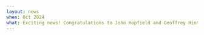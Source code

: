 ```yaml
---
layout: news
when: Oct 2024
what: Exciting news! Congratulations to John Hopfield and Geoffrey Hinton for winning the <a href="https://www.nobelprize.org/prizes/physics/2024/summary/" target="_blank">2024 Nobel Prize</a>! As part of this community, I can’t help but feel a sense of pride and joy. In these two articles, we discuss the achievement with colleagues both at <a href="https://www.chalmers.se/en/current/news/cse-a-double-win-for-ai-in-this-year-s-noble-prize/" target="_blank">our division</a> and at <a href="https://www.gu.se/en/news/machine-learning-a-physics-prize-of-its-time" target="_blank">GU</a>.
---
```

